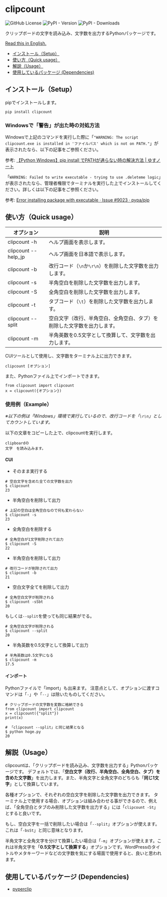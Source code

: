 # clipcount
![GitHub License](https://img.shields.io/github/license/yusu79/clipcount)
![PyPI - Version](https://img.shields.io/pypi/v/clipcount)
![PyPI - Downloads](https://img.shields.io/pypi/dm/clipcount)

クリップボードの文字を読み込み、文字数を出力するPythonパッケージです。

[Read this in English.](https://github.com/yusu79/clipcount/blob/main/README_en.md)


<!-- omit in toc -->
- [インストール（Setup）](#インストールsetup)
- [使い方（Quick usage）](#使い方quick-usage)
- [解説（Usage）](#解説usage)
- [使用しているパッケージ (Dependencies)](#使用しているパッケージ-dependencies)

## インストール（Setup）
pipでインストールします。
```bash:
pip install clipcount
```
### Windowsで「警告」が出た時の対処方法

Windowsで上記のコマンドを実行した際に「`"WARNING: The script clipcount.exe is installed in 'ファイルパス' which is not on PATH."`」が表示されたなら、以下の記事をご参照ください。

参考: [【Python Windows】pip install でPATHが通らない時の解決方法 | ゆすノート](https://yusu79.com/python-path-issue/)

「`WARNING: Failed to write executable - trying to use .deleteme logic`」が表示されたなら、管理者権限でターミナルを実行した上でインストールしてください。詳しくは以下の記事をご参照ください。

参考: [Error installing package with executable · Issue #9023 · pypa/pip](https://github.com/pypa/pip/issues/9023)


## 使い方（Quick usage）
| オプション          | 説明                                                                     | 
| ------------------- | ------------------------------------------------------------------------ | 
| clipcount -h        | ヘルプ画面を表示します。                                                 | 
| clipcount --help_jp | ヘルプ画面を日本語で表示します。                                         | 
| clipcount -b        | 改行コード（`\n`か`\r\n`）を削除した文字数を出力します。                 | 
| clipcount -s        | 半角空白を削除した文字数を出力します。                                   | 
| clipcount -S        | 全角空白を削除した文字数を出力します。                                   | 
| clipcount -t        | タブコード（`\t`）を削除した文字数を出力します。                                       | 
| clipcount --split   | 空白文字（改行、半角空白、全角空白、タブ）を削除した文字数を出力します。 | 
| clipcount -m        | 半角英数を0.5文字として換算して、文字数を出力します。                    | 


CUIツールとして使用し、文字数をターミナル上に出力できます。
```bash:
clipcount [オプション]
```

また、Pythonファイル上でインポートできます。
```python:
from clipcount import clipcount
x = clipcount({オプション})
```



### 使用例（Example）
*※以下の例は「Windows」環境で実行しているので、改行コードを「`\r\n`」としてカウントしています。*

以下の文章をコピーした上で、clipcountを実行します。
```md:
clipboardの
文字　を読み込みます。
```

#### CUI
- そのまま実行する
```bash:
# 空白文字を含めた全ての文字数を出力
$ clipcount
23
```
- 半角空白を削除して出力
```bash:
# 上記の空白は全角空白なので何も変わらない
$ clipcount -s
23
```
- 全角空白を削除する
```bash:
# 全角空白が1文字削除されて出力
$ clipcount -S
22
```
- 半角空白を削除して出力
```bash:
# 改行コードが削除されて出力
$ clipcount -b
21
```
- 空白文字全てを削除して出力
```bash:
# 全角空白文字が削除される
$ clipcount -sSbt
20
```
もしくは`--split`を使っても同じ結果がでる。
```bash:
# 全角空白文字が削除される
$ clipcount --split
20
```

- 半角英数を0.5文字として換算して出力
```bash:
# 半角英数は0.5文字になる
$ clipcount -m
17.5
```

#### インポート
Pythonファイルで「import」も出来ます。
注意点として、オプションに渡すコマンドは「`-`」や「`--`」は除いたものしてください。
```python:
# クリップボードの文字数を変数に格納できる
from clipcount import clipcount
x = clipcount({"split"})
print(x)
```
```bash:
# 「clipcount --split」と同じ結果となる
$ python hoge.py
20
```


## 解説（Usage）
clipcountは、「クリップボードを読み込み、文字数を出力する」Pythonパッケージです。
デフォルトでは、「**空白文字（改行、半角空白、全角空白、タブ）を含めた文字数**」を出力します。また、半角文字と全角文字のどちらも「**同じ1文字**」として換算しています。

各種オプションで、それぞれの空白文字を削除した文字数を出力できます。
ターミナル上で使用する場合、オプションは組み合わせる事ができるので、例えば、「全角空白とタブのみ削除した文字数を出力する」には「`clipcount -St`」とすると良いです。

もし、空白文字を一括で削除したい場合は「`--split`」オプションが使えます。これは「`-bsSt`」と同じ意味となります。

半角文字と全角文字を分けて換算したい場合は「`-m`」オプションが使えます。これは半角文字を「**0.5文字として換算する**」オプションです。WordPressのタイトルやメタキーワードなどの文字数を気にする場面で使用すると、良いと思われます。



## 使用しているパッケージ (Dependencies)
- [pyperclip](https://github.com/asweigart/pyperclip)
